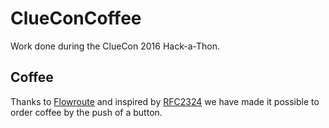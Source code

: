 # ClueConCoffee
Work done during the ClueCon 2016 Hack-a-Thon. 

## Coffee
Thanks to [Flowroute](https://www.flowroute.com/) and inspired by [RFC2324](https://www.ietf.org/rfc/rfc2324.txt) we have made it possible to order coffee by the push of a button.
